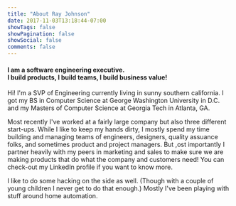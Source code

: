```yaml
---
title: "About Ray Johnson"
date: 2017-11-03T13:18:44-07:00
showTags: false
showPagination: false
showSocial: false
comments: false
---
```


<h4 class='text-center'>
    I am a software engineering executive.
    <br/>
    I build products, I build teams, I build business value!
</h4>

Hi!  I'm a SVP of Engineering currently living in sunny southern california.  I got my BS in Computer Science at George Washington University in D.C. and my Masters of Computer Science at Georgia Tech in Atlanta, GA.

Most recently I've worked at a fairly large company but also three different start-ups.  While I like to keep my hands dirty, I mostly spend my time building and managing teams of engineers, designers, quality assuance folks, and sometimes product and project managers.  But ,ost importantly I partner heavily with my peers in marketing and sales to make sure we are making products that do what the company and customers need!  You can check-out my LinkedIn profile if you want to know more.

I like to do some hacking on the side as well.  (Though with a couple of young children I never get to do that enough.)  Mostly I've been playing with stuff around home automation.



